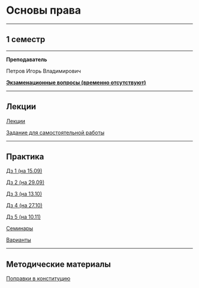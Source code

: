 # Основы права
____________
## 1 семестр
___________
**Преподаватель**

Петров Игорь Владимирович

[**Экзаменационные вопросы (временно отсутствуют)**]()
_________
## Лекции

[Лекции](https://github.com/Veldorn/SPbGTI/blob/main/Files/LawBasics/Osnovy_prava_Lekcii.pdf)

[Задание для самостоятельной работы](https://github.com/Veldorn/SPbGTI/blob/main/Files/LawBasics/Право%20задание%20для%20самостоятельной%20работы.png)
_________
## Практика

[Дз 1 (на 15.09)](https://github.com/Veldorn/SPbGTI/blob/main/Files/LawBasics/Право%20дз%201.png)

[Дз 2 (на 29.09)](https://github.com/Veldorn/SPbGTI/blob/main/Files/LawBasics/Право%20дз%202.png)

[Дз 3 (на 13.10)](https://github.com/Veldorn/SPbGTI/blob/main/Files/LawBasics/Право%20дз%203.png)

[Дз 4 (на 27.10)](https://github.com/Veldorn/SPbGTI/blob/main/Files/LawBasics/Право%20дз%204.jpg)

[Дз 5 (на 10.11)](https://github.com/Veldorn/SPbGTI/blob/main/Files/LawBasics/Право%20дз%205.png)

[Семинары](https://github.com/Veldorn/SPbGTI/blob/main/Files/LawBasics/Osnovy_prava_Seminary.pdf)

[Варианты](https://github.com/Veldorn/SPbGTI/blob/main/GroupList.md)
___________
## Методические материалы

[Поправки в конституцию](https://github.com/Veldorn/SPbGTI/blob/main/Files/LawBasics/Поправки%20в%20Конституцию.pdf)


